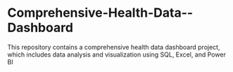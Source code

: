 # Comprehensive-Health-Data--Dashboard
This repository contains a comprehensive health data dashboard project, which includes data analysis and visualization using SQL, Excel, and Power BI
